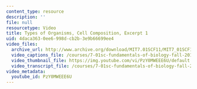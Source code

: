 ```yaml
---
content_type: resource
description: ''
file: null
resourcetype: Video
title: Types of Organisms, Cell Composition, Excerpt 1
uid: 4daca363-0ee6-998d-cb2b-3e9b66699ee4
video_files:
  archive_url: http://www.archive.org/download/MIT7.01SCF11/MIT7_01SCF11_track04_300k.mp4
  video_captions_file: /courses/7-01sc-fundamentals-of-biology-fall-2011/7e1c58d09c0d5b3fac8386ca02d4fb46_PzY0MWEEE6U.vtt
  video_thumbnail_file: https://img.youtube.com/vi/PzY0MWEEE6U/default.jpg
  video_transcript_file: /courses/7-01sc-fundamentals-of-biology-fall-2011/98b149f6e1312d619d0a219ed983c4a5_PzY0MWEEE6U.pdf
video_metadata:
  youtube_id: PzY0MWEEE6U
---
```

